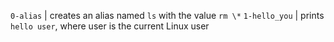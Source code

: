 `0-alias` | creates an alias named `ls` with the value `rm \*`
`1-hello_you` | prints `hello user`, where user is the current Linux user
